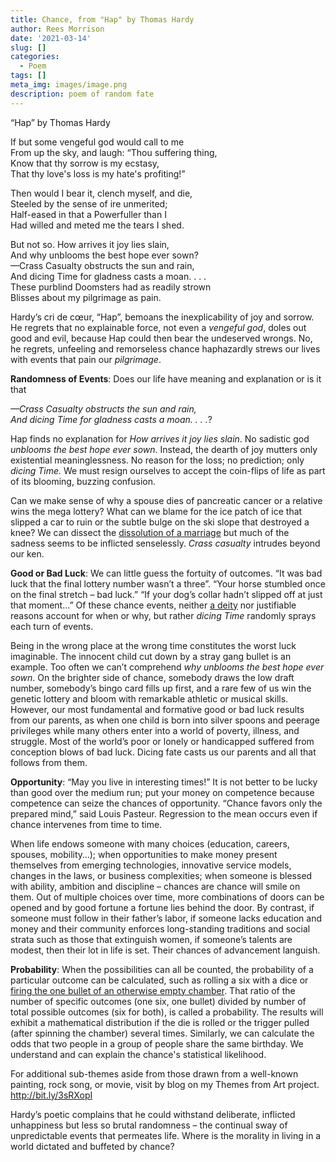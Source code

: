 ```yaml
---
title: Chance, from "Hap" by Thomas Hardy
author: Rees Morrison
date: '2021-03-14'
slug: []
categories: 
  - Poem
tags: []
meta_img: images/image.png
description: poem of random fate
---
```


“Hap” by Thomas Hardy 

If but some vengeful god would call to me  
From up the sky, and laugh: “Thou suffering thing,  
Know that thy sorrow is my ecstasy,  
That thy love's loss is my hate's profiting!”   

Then would I bear it, clench myself, and die,  
Steeled by the sense of ire unmerited;  
Half-eased in that a Powerfuller than I  
Had willed and meted me the tears I shed.  

But not so.   How arrives it joy lies slain,  
And why unblooms the best hope ever sown?  
—Crass Casualty obstructs the sun and rain,  
And dicing Time for gladness casts a moan. . . .  
These purblind Doomsters had as readily strown  
Blisses about my pilgrimage as pain.  

Hardy’s cri de cœur, “Hap”, bemoans the inexplicability of joy and sorrow.  He regrets that no explainable force, not even a *vengeful god*, doles out good and evil, because Hap could then bear the undeserved wrongs.  No, he regrets, unfeeling and remorseless chance haphazardly strews our lives with events that pain our *pilgrimage*. 

**Randomness of Events**: Does our life have meaning and explanation or is it that

*—Crass Casualty obstructs the sun and rain,*  
*And dicing Time for gladness casts a moan. . . .*?    

Hap finds no explanation for *How arrives it joy lies slain*. No sadistic god *unblooms the best hope ever sown*.   Instead, the dearth of joy mutters only  existential meaninglessness.   No reason for the loss; no prediction; only *dicing Time.*  We must resign ourselves to accept the coin-flips of life as part of its blooming, buzzing confusion.

Can we make sense of why a spouse dies of pancreatic cancer or a relative wins the mega lottery?   What can we blame for the ice patch of ice that slipped a car to ruin or the subtle bulge on the ski slope that destroyed a knee?  We can dissect the [dissolution of a marriage](https://themesfromart.com/blog/2021-03-14-chancewinner/chancewinner/) but much of the sadness seems to be inflicted senselessly.  *Crass casualty* intrudes beyond our ken.

**Good or Bad Luck**:   We can little guess the fortuity of outcomes.  “It was bad luck that the final lottery number wasn’t a three”.  “Your horse stumbled once on the final stretch – bad luck.”  “If your dog’s collar hadn’t slipped off at just that moment...”  Of these chance events, neither [a deity](https://themesfromart.com/blog/2021-03-14-chancechurch/chancechurch/) nor justifiable reasons account for when or why, but rather *dicing Time* randomly sprays each turn of events.  

Being in the wrong place at the wrong time constitutes the worst luck imaginable.  The innocent child cut down by a stray gang bullet is an example.  Too often we can’t comprehend *why unblooms the best hope ever sown*.   On the brighter side of chance, somebody draws the low draft number, somebody’s bingo card fills up first, and a rare few of us win the genetic lottery and bloom with remarkable athletic or musical skills.  However, our most fundamental and formative good or bad luck results from our parents, as when one child is born into silver spoons and peerage privileges while many others enter into a world of poverty, illness, and struggle.  Most of the world’s poor or lonely or handicapped suffered from conception blows of bad luck. Dicing fate casts us our parents and all that follows from them.
 
**Opportunity**:  “May you live in interesting times!”  It is not better to be lucky than good over the medium run; put your money on competence because competence can seize the chances of opportunity.   “Chance favors only the prepared mind,” said Louis Pasteur.   Regression to the mean occurs even if chance intervenes from time to time.  

When life endows someone with many choices (education, careers, spouses, mobility…); when opportunities to make money present themselves from emerging technologies, innovative service models, changes in the laws, or business complexities; when someone is blessed with ability, ambition and discipline – chances are chance will smile on them.  Out of multiple choices over time, more combinations of doors can be opened and by good fortune a fortune lies behind the door.  By contrast, if someone must follow in their father’s labor, if someone lacks education and money and their community enforces long-standing traditions and social strata such as those that extinguish women, if someone’s talents are modest, then their lot in life is set.   Their chances of advancement languish.

**Probability**:  When the possibilities can all be counted, the probability of a particular outcome can be calculated, such as rolling a six with a dice or [firing the one bullet of an otherwise empty chamber](https://themesfromart.com/blog/2021-03-14-chancedeerhunter/chancedeer/).  That ratio of the number of specific outcomes (one six, one bullet) divided by number of total possible outcomes (six for both), is called a probability.   The results will exhibit a mathematical distribution if the die is rolled or the trigger pulled (after spinning the chamber) several times.  Similarly, we can calculate the odds that two people in a group of people share the same birthday.  We understand and can explain the chance's statistical likelihood.


For additional sub-themes aside from those drawn from a well-known painting, rock song, or movie, visit by blog on my Themes from Art project.  http://bit.ly/3sRXopI


Hardy’s poetic complains that he could withstand deliberate, inflicted unhappiness but less so brutal randomness – the continual sway of unpredictable events that permeates life.  Where is the morality in living in a world dictated and buffeted by chance? 
